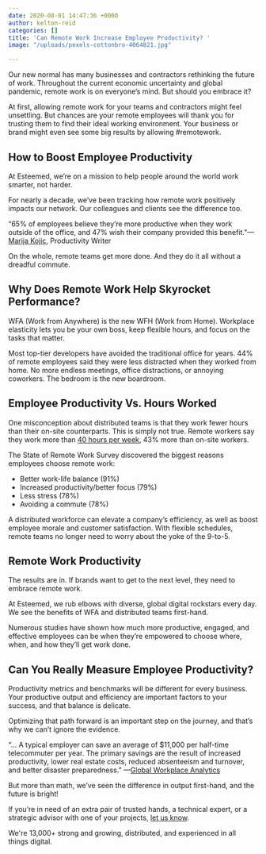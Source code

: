 ```yaml
---
date: 2020-08-01 14:47:36 +0000
author: kelton-reid
categories: []
title: 'Can Remote Work Increase Employee Productivity? '
image: "/uploads/pexels-cottonbro-4064821.jpg"

---
```

Our new normal has many businesses and contractors rethinking the future of work. Throughout the current economic uncertainty and global pandemic, remote work is on everyone’s mind. But should you embrace it?

At first, allowing remote work for your teams and contractors might feel unsettling. But chances are your remote employees will thank you for trusting them to find their ideal working environment. Your business or brand might even see some big results by allowing #remotework.

## **How to Boost Employee Productivity**

At Esteemed, we’re on a mission to help people around the world work smarter, not harder.

For nearly a decade, we’ve been tracking how remote work positively impacts our network. Our colleagues and clients see the difference too.

“65% of employees believe they’re more productive when they work outside of the office, and 47% wish their company provided this benefit.”—[Marija Kojic](https://clockify.me/blog/productivity/increase-employee-productivity/ "Marja Kojic's Biography"), Productivity Writer

On the whole, remote teams get more done. And they do it all without a dreadful commute.

## **Why Does Remote Work Help Skyrocket Performance?**

WFA (Work from Anywhere) is the new WFH (Work from Home). Workplace elasticity lets you be your own boss, keep flexible hours, and focus on the tasks that matter.

Most top-tier developers have avoided the traditional office for years. 44% of remote employees said they were less distracted when they worked from home. No more endless meetings, office distractions, or annoying coworkers. The bedroom is the new boardroom.

## **Employee Productivity Vs. Hours Worked**

One misconception about distributed teams is that they work fewer hours than their on-site counterparts. This is simply not true. Remote workers say they work more than [40 hours per week](https://www.owllabs.com/state-of-remote-work/2019 "Remote Work Report"), 43% more than on-site workers.

The State of Remote Work Survey discovered the biggest reasons employees choose remote work:

* Better work-life balance (91%)
* Increased productivity/better focus (79%)
* Less stress (78%)
* Avoiding a commute (78%)

A distributed workforce can elevate a company’s efficiency, as well as boost employee morale and customer satisfaction. With flexible schedules, remote teams no longer need to worry about the yoke of the 9-to-5.

## **Remote Work Productivity**

The results are in. If brands want to get to the next level, they need to embrace remote work.

At Esteemed, we rub elbows with diverse, global digital rockstars every day. We see the benefits of WFA and distributed teams first-hand.

Numerous studies have shown how much more productive, engaged, and effective employees can be when they’re empowered to choose where, when, and how they’ll get work done.

## **Can You Really Measure Employee Productivity?**

Productivity metrics and benchmarks will be different for every business. Your productive output and efficiency are important factors to your success, and that balance is delicate.

Optimizing that path forward is an important step on the journey, and that’s why we can’t ignore the evidence.

“... A typical employer can save an average of $11,000 per half-time telecommuter per year. The primary savings are the result of increased productivity, lower real estate costs, reduced absenteeism and turnover, and better disaster preparedness.” —[Global Workplace Analytics](https://globalworkplaceanalytics.com/telecommuting-statistics)

But more than math, we’ve seen the difference in output first-hand, and the future is bright!

If you’re in need of an extra pair of trusted hands, a technical expert, or a strategic advisor with one of your projects, [let us know]().

We're 13,000+ strong and growing, distributed, and experienced in all things digital.